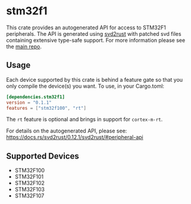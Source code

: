 # stm32f1
This crate provides an autogenerated API for access to STM32F1 peripherals.
The API is generated using [svd2rust] with patched svd files containing
extensive type-safe support. For more information please see the [main repo].

[svd2rust]: https://github.com/japaric/svd2rust
[main repo]: https://github.com/adamgreig/stm32-rs

## Usage
Each device supported by this crate is behind a feature gate so that you only
compile the device(s) you want. To use, in your Cargo.toml:

```toml
[dependencies.stm32f1]
version = "0.1.1"
features = ["stm32f100", "rt"]
```

The `rt` feature is optional and brings in support for `cortex-m-rt`.

For details on the autogenerated API, please see:
https://docs.rs/svd2rust/0.12.1/svd2rust/#peripheral-api

## Supported Devices

* STM32F100
* STM32F101
* STM32F102
* STM32F103
* STM32F107

